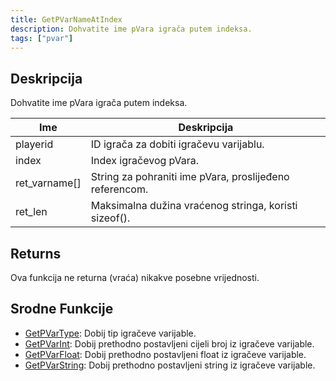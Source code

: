 ```yaml
---
title: GetPVarNameAtIndex
description: Dohvatite ime pVara igrača putem indeksa.
tags: ["pvar"]
---
```


## Deskripcija

Dohvatite ime pVara igrača putem indeksa.

| Ime           | Deskripcija                                             |
| ------------- | ------------------------------------------------------- |
| playerid      | ID igrača za dobiti igračevu varijablu.                 |
| index         | Index igračevog pVara.                                  |
| ret_varname[] | String za pohraniti ime pVara, proslijeđeno referencom. |
| ret_len       | Maksimalna dužina vraćenog stringa, koristi sizeof().   |

## Returns

Ova funkcija ne returna (vraća) nikakve posebne vrijednosti.

## Srodne Funkcije

- [GetPVarType](GetPVarType): Dobij tip igračeve varijable.
- [GetPVarInt](GetPVarInt): Dobij prethodno postavljeni cijeli broj iz igračeve varijable.
- [GetPVarFloat](GetPVarFloat): Dobij prethodno postavljeni float iz igračeve varijable.
- [GetPVarString](GetPVarString): Dobij prethodno postavljeni string iz igračeve varijable.
